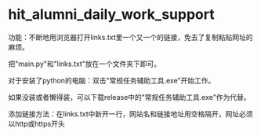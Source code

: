 # hit_alumni_daily_work_support

功能：不断地用浏览器打开links.txt里一个又一个的链接，免去了复制粘贴网址的麻烦。

把"main.py"和"links.txt"放在一个文件夹下即可。

对于安装了python的电脑：双击"常规任务辅助工具.exe"开始工作。

如果没装或者懒得装，可以下载release中的"常规任务辅助工具.exe"作为代替。

添加链接方法：在links.txt中新开一行，网站名和链接地址用空格隔开，网址必须以http或https开头
